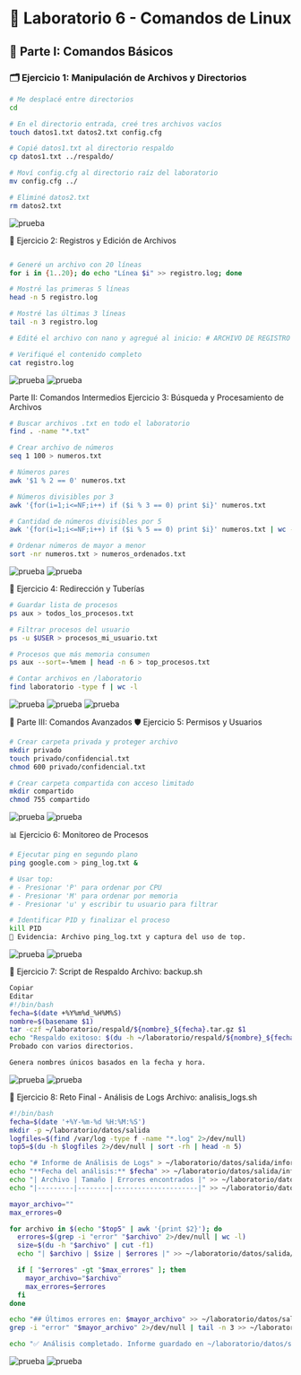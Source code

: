 # 🧪 Laboratorio 6 - Comandos de Linux

## 👣 Parte I: Comandos Básicos

### 🗂️ Ejercicio 1: Manipulación de Archivos y Directorios

```bash
# Me desplacé entre directorios
cd

# En el directorio entrada, creé tres archivos vacíos
touch datos1.txt datos2.txt config.cfg

# Copié datos1.txt al directorio respaldo
cp datos1.txt ../respaldo/

# Moví config.cfg al directorio raíz del laboratorio
mv config.cfg ../

# Eliminé datos2.txt
rm datos2.txt
```
![prueba](https://github.com/luisvalenzuela25/LABORATORIO-SO/blob/main/imagen_so_lab/4.png?raw=true)

📝 Ejercicio 2: Registros y Edición de Archivos
```bash

# Generé un archivo con 20 líneas
for i in {1..20}; do echo "Línea $i" >> registro.log; done

# Mostré las primeras 5 líneas
head -n 5 registro.log

# Mostré las últimas 3 líneas
tail -n 3 registro.log

# Edité el archivo con nano y agregué al inicio: # ARCHIVO DE REGISTRO

# Verifiqué el contenido completo
cat registro.log
```
![prueba](https://github.com/luisvalenzuela25/LABORATORIO-SO/blob/main/imagen_so_lab/1.png?raw=true)
![prueba](https://github.com/luisvalenzuela25/LABORATORIO-SO/blob/main/imagen_so_lab/2.png?raw=true)

 Parte II: Comandos Intermedios
Ejercicio 3: Búsqueda y Procesamiento de Archivos
```bash
# Buscar archivos .txt en todo el laboratorio
find . -name "*.txt"

# Crear archivo de números
seq 1 100 > numeros.txt

# Números pares
awk '$1 % 2 == 0' numeros.txt

# Números divisibles por 3
awk '{for(i=1;i<=NF;i++) if ($i % 3 == 0) print $i}' numeros.txt

# Cantidad de números divisibles por 5
awk '{for(i=1;i<=NF;i++) if ($i % 5 == 0) print $i}' numeros.txt | wc -l

# Ordenar números de mayor a menor
sort -nr numeros.txt > numeros_ordenados.txt
```
![prueba](https://github.com/luisvalenzuela25/LABORATORIO-SO/blob/main/imagen_so_lab/3.png?raw=true)
![prueba](https://github.com/luisvalenzuela25/LABORATORIO-SO/blob/main/imagen_so_lab/5.png?raw=true)

🧵 Ejercicio 4: Redirección y Tuberías
```bash
# Guardar lista de procesos
ps aux > todos_los_procesos.txt

# Filtrar procesos del usuario
ps -u $USER > procesos_mi_usuario.txt

# Procesos que más memoria consumen
ps aux --sort=-%mem | head -n 6 > top_procesos.txt

# Contar archivos en /laboratorio
find laboratorio -type f | wc -l
```
![prueba](https://github.com/luisvalenzuela25/LABORATORIO-SO/blob/main/imagen_so_lab/7.png?raw=true)
![prueba](https://github.com/luisvalenzuela25/LABORATORIO-SO/blob/main/imagen_so_lab/8.png?raw=true)
![prueba](https://github.com/luisvalenzuela25/LABORATORIO-SO/blob/main/imagen_so_lab/9.png?raw=true)

🔐 Parte III: Comandos Avanzados
🛡️ Ejercicio 5: Permisos y Usuarios
```bash
# Crear carpeta privada y proteger archivo
mkdir privado
touch privado/confidencial.txt
chmod 600 privado/confidencial.txt

# Crear carpeta compartida con acceso limitado
mkdir compartido
chmod 755 compartido

```
![prueba](https://github.com/luisvalenzuela25/LABORATORIO-SO/blob/main/imagen_so_lab/13.png?raw=true)
![prueba](https://github.com/luisvalenzuela25/LABORATORIO-SO/blob/main/imagen_so_lab/14.png?raw=true)

📊 Ejercicio 6: Monitoreo de Procesos
```bash
# Ejecutar ping en segundo plano
ping google.com > ping_log.txt &

# Usar top:
# - Presionar 'P' para ordenar por CPU
# - Presionar 'M' para ordenar por memoria
# - Presionar 'u' y escribir tu usuario para filtrar

# Identificar PID y finalizar el proceso
kill PID
📎 Evidencia: Archivo ping_log.txt y captura del uso de top.
```
![prueba]()
![prueba](https://github.com/luisvalenzuela25/LABORATORIO-SO/blob/main/imagen_so_lab/15.png?raw=true)

💾 Ejercicio 7: Script de Respaldo
Archivo: backup.sh

```bash
Copiar
Editar
#!/bin/bash
fecha=$(date +%Y%m%d_%H%M%S)
nombre=$(basename $1)
tar -czf ~/laboratorio/respald/${nombre}_${fecha}.tar.gz $1
echo "Respaldo exitoso: $(du -h ~/laboratorio/respald/${nombre}_${fecha}.tar.gz)"
Probado con varios directorios.

Genera nombres únicos basados en la fecha y hora.

```
![prueba]()
![prueba](https://github.com/luisvalenzuela25/LABORATORIO-SO/blob/main/imagen_so_lab/16.png?raw=true)

🧠 Ejercicio 8: Reto Final - Análisis de Logs
Archivo: analisis_logs.sh

```bash
#!/bin/bash
fecha=$(date '+%Y-%m-%d %H:%M:%S')
mkdir -p ~/laboratorio/datos/salida
logfiles=$(find /var/log -type f -name "*.log" 2>/dev/null)
top5=$(du -h $logfiles 2>/dev/null | sort -rh | head -n 5)

echo "# Informe de Análisis de Logs" > ~/laboratorio/datos/salida/informe_logs.md
echo "**Fecha del análisis:** $fecha" >> ~/laboratorio/datos/salida/informe_logs.md
echo "| Archivo | Tamaño | Errores encontrados |" >> ~/laboratorio/datos/salida/informe_logs.md
echo "|---------|--------|---------------------|" >> ~/laboratorio/datos/salida/informe_logs.md

mayor_archivo=""
max_errores=0

for archivo in $(echo "$top5" | awk '{print $2}'); do
  errores=$(grep -i "error" "$archivo" 2>/dev/null | wc -l)
  size=$(du -h "$archivo" | cut -f1)
  echo "| $archivo | $size | $errores |" >> ~/laboratorio/datos/salida/informe_logs.md

  if [ "$errores" -gt "$max_errores" ]; then
    mayor_archivo="$archivo"
    max_errores=$errores
  fi
done

echo "## Últimos errores en: $mayor_archivo" >> ~/laboratorio/datos/salida/informe_logs.md
grep -i "error" "$mayor_archivo" 2>/dev/null | tail -n 3 >> ~/laboratorio/datos/salida/informe_logs.md

echo "✅ Análisis completado. Informe guardado en ~/laboratorio/datos/salida/informe_logs.md"
```
![prueba](https://github.com/luisvalenzuela25/LABORATORIO-SO/blob/main/imagen_so_lab/17.png?raw=true)
![prueba](https://github.com/luisvalenzuela25/LABORATORIO-SO/blob/main/imagen_so_lab/18.png?raw=true)
